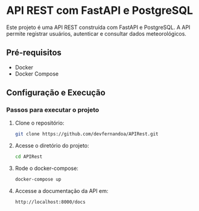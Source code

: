 # API REST com FastAPI e PostgreSQL

Este projeto é uma API REST construída com FastAPI e PostgreSQL. A API permite registrar usuários, autenticar e consultar dados meteorológicos.

## Pré-requisitos

- Docker
- Docker Compose

## Configuração e Execução

### Passos para executar o projeto

1. Clone o repositório:

   ```sh
   git clone https://github.com/devfernandoa/APIRest.git
   ```

2. Acesse o diretório do projeto:

   ```sh
   cd APIRest
   ```

3. Rode o docker-compose:

   ```sh
   docker-compose up
   ```

4. Accesse a documentação da API em:

   ```sh
   http://localhost:8000/docs
   ```

